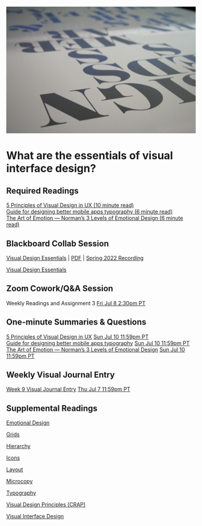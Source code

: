 ![Type on Page](images/4762082009_e0754cd5c3_b.jpg ':class=banner-image')

# What are the essentials of visual interface design?

## Required Readings  
[5 Principles of Visual Design in UX (10 minute read)](https://www.nngroup.com/articles/principles-visual-design/)   
[Guide for designing better mobile apps typography (6 minute read)](https://uxdesign.cc/guide-for-designing-better-mobile-apps-typography-5796495ef86f)  
[The Art of Emotion — Norman’s 3 Levels of Emotional Design (6 minute read)](https://medium.muz.li/the-art-of-emotion-normans-3-levels-of-emotional-design-88a1fb495b1d)  

## Blackboard Collab Session
[Visual Design Essentials](https://docs.google.com/presentation/d/e/2PACX-1vRXYgkTG2-Rbc2UUGbzDMDUiPvYdjEvuPqxQr17TaLaDa-yDjja-gV9ZXBEo9BhOWqjhPex4ae9Kgw_/pub?start=false&loop=false&delayms=3000) | [PDF](https://canvas.sfu.ca/courses/69678/files/folder/Downloads/Slides%20PDFs/Mini-Lectures%20and%20Activities/Week-09) | [Spring 2022 Recording](https://stream.sfu.ca/Media/Play/d44f95bc523e4574acd0307423f8ab061d)

<a class="embedly-card" data-card-controls="0" data-card-align="left" data-card-width="100%" href="https://docs.google.com/presentation/d/19MVGX9BKjCseReVSbbVuNYsQuChn0iryuZr1Kjhb7xc/edit?usp=sharing">Visual Design Essentials</a>

## Zoom Cowork/Q&A Session
Weekly Readings and Assignment 3 <span class='badge'> [Fri Jul 8 2:30pm PT](https://www.timeanddate.com/worldclock/fixedtime.html?msg=CMPT-363+Zoom+Cowork+and+Q%26A&iso=20220708T1430&p1=256&am=50)</span>   

## One-minute Summaries & Questions
[5 Principles of Visual Design in UX](https://canvas.sfu.ca/courses/69678/assignments/751346) <span class='badge'> [Sun Jul 10 11:59pm PT](https://www.timeanddate.com/worldclock/fixedtime.html?msg=One-minute+Summaries+for+Week+9+Due+Date&iso=20220710T235900&p1=256)</span>  
[Guide for designing better mobile apps typography](https://canvas.sfu.ca/courses/69678/assignments/751344) <span class='badge'> [Sun Jul 10 11:59pm PT](https://www.timeanddate.com/worldclock/fixedtime.html?msg=One-minute+Summaries+for+Week+9+Due+Date&iso=20220710T235900&p1=256)</span>  
[The Art of Emotion — Norman’s 3 Levels of Emotional Design](https://canvas.sfu.ca/courses/69678/assignments/751345) <span class='badge'> [Sun Jul 10 11:59pm PT](https://www.timeanddate.com/worldclock/fixedtime.html?msg=One-minute+Summaries+for+Week+9+Due+Date&iso=20220710T235900&p1=256)</span>  

## Weekly Visual Journal Entry
[Week 9 Visual Journal Entry](https://canvas.sfu.ca/courses/69678/assignments/751355) <span class='badge'> [Thu Jul 7 11:59pm PT](https://www.timeanddate.com/worldclock/fixedtime.html?msg=CMPT-363+Week+9+Visual+Journal+Entry+Due+Date&iso=20220707T235900)</span>  

## Supplemental Readings  

[Emotional Design](ux-techniques-guide/01.what-is-usability-and-user-experience-design/emotional-design.md ':include')

[Grids](ux-techniques-guide/05.what-are-the-essentials-of-visual-design/grids.md ':include')

[Hierarchy](ux-techniques-guide/05.what-are-the-essentials-of-visual-design/hierarchy.md ':include')

[Icons](ux-techniques-guide/05.what-are-the-essentials-of-visual-design/icons.md ':include')

[Layout](ux-techniques-guide/05.what-are-the-essentials-of-visual-design/layout.md ':include')

[Microcopy](ux-techniques-guide/05.what-are-the-essentials-of-visual-design/microcopy.md ':include')

[Typography](ux-techniques-guide/05.what-are-the-essentials-of-visual-design/typography.md ':include')

[Visual Design Principles (CRAP)](ux-techniques-guide/05.what-are-the-essentials-of-visual-design/visual-design-principles.md ':include')

[Visual Interface Design](ux-techniques-guide/05.what-are-the-essentials-of-visual-design/visual-interface-design.md ':include')
